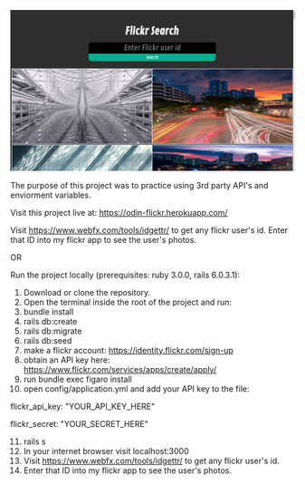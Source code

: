 ![screen shot](screenshot.png)

The purpose of this project was to practice using 3rd party API's and enviorment variables.

Visit this project live at: https://odin-flickr.herokuapp.com/

Visit https://www.webfx.com/tools/idgettr/ to get any flickr user's id.
Enter that ID into my flickr app to see the user's photos.

OR

Run the project locally (prerequisites: ruby 3.0.0, rails 6.0.3.1):

1. Download or clone the repository.
2. Open the terminal inside the root of the project and run:
3. bundle install
4. rails db:create
5. rails db:migrate
6. rails db:seed
7. make a flickr account: https://identity.flickr.com/sign-up
8. obtain an API key here: https://www.flickr.com/services/apps/create/apply/
9. run  bundle exec figaro install
10. open config/application.yml and add your API key to the file:

flickr_api_key: "YOUR_API_KEY_HERE"

flickr_secret: "YOUR_SECRET_HERE"

11. rails s
12. In your internet browser visit localhost:3000
13. Visit https://www.webfx.com/tools/idgettr/ to get any flickr user's id.
14. Enter that ID into my flickr app to see the user's photos.